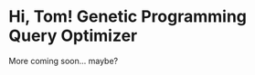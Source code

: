 Hi, Tom!
Genetic Programming Query Optimizer
===================================

More coming soon... maybe?
